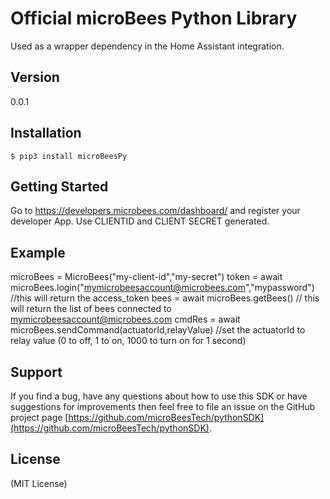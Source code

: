 Official microBees Python Library
===============================

Used as a wrapper dependency in the Home Assistant integration.

Version
-------

0.0.1

Installation
------------

    $ pip3 install microBeesPy

Getting Started
---------------
Go to https://developers.microbees.com/dashboard/ and register your developer App.
Use CLIENTID and CLIENT SECRET generated.

Example
---------------
microBees = MicroBees("my-client-id","my-secret")
token =  await microBees.login("mymicrobeesaccount@microbees.com","mypassword") //this will return the access_token
bees = await microBees.getBees() // this will return the list of bees connected to mymicrobeesaccount@microbees.com
cmdRes = await microBees.sendCommand(actuatorId,relayValue) //set the actuatorId to relay value (0 to off, 1 to on, 1000 to turn on for 1 second)


Support
-------
If you find a bug, have any questions about how to use this SDK or have suggestions for improvements then feel free to
file an issue on the GitHub project page [https://github.com/microBeesTech/pythonSDK](https://github.com/microBeesTech/pythonSDK).

License
-------
(MIT License)

